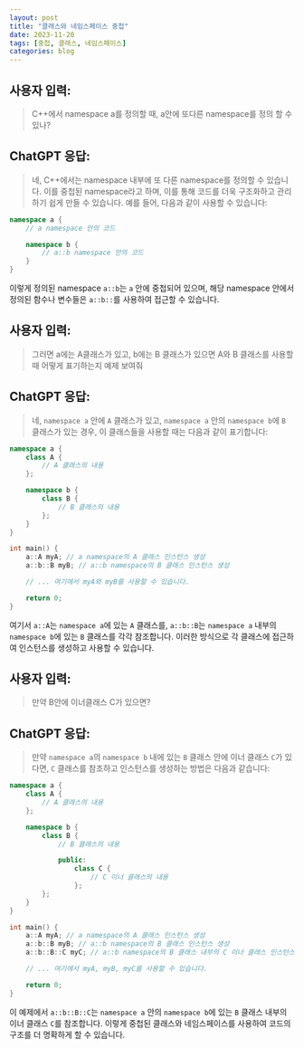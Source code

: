 ```yaml
---
layout: post
title: "클래스와 네임스페이스 중첩"
date: 2023-11-20
tags: [중첩, 클래스, 네임스페이스]
categories: blog
---
```


## 사용자 입력:
> C++에서 namespace a를 정의할 때, a안에 또다른 namespace를 정의 할 수 있나?

## ChatGPT 응답:
> 네, C++에서는 namespace 내부에 또 다른 namespace를 정의할 수 있습니다. 이를 중첩된 namespace라고 하며, 이를 통해 코드를 더욱 구조화하고 관리하기 쉽게 만들 수 있습니다. 예를 들어, 다음과 같이 사용할 수 있습니다:

```cpp
namespace a {
    // a namespace 안의 코드

    namespace b {
        // a::b namespace 안의 코드
    }
}
```

이렇게 정의된 namespace `a::b`는 `a` 안에 중첩되어 있으며, 해당 namespace 안에서 정의된 함수나 변수들은 `a::b::`를 사용하여 접근할 수 있습니다.

## 사용자 입력:
> 그러면 a에는 A클래스가 있고, b에는 B 클래스가 있으면 A와 B 클래스를 사용할 때 어떻게 표기하는지 예제 보여줘

## ChatGPT 응답:
> 네, `namespace a` 안에 `A` 클래스가 있고, `namespace a` 안의 `namespace b`에 `B` 클래스가 있는 경우, 이 클래스들을 사용할 때는 다음과 같이 표기합니다:

```cpp
namespace a {
    class A {
        // A 클래스의 내용
    };

    namespace b {
        class B {
            // B 클래스의 내용
        };
    }
}

int main() {
    a::A myA; // a namespace의 A 클래스 인스턴스 생성
    a::b::B myB; // a::b namespace의 B 클래스 인스턴스 생성

    // ... 여기에서 myA와 myB를 사용할 수 있습니다.

    return 0;
}
```

여기서 `a::A`는 `namespace a`에 있는 `A` 클래스를, `a::b::B`는 `namespace a` 내부의 `namespace b`에 있는 `B` 클래스를 각각 참조합니다. 이러한 방식으로 각 클래스에 접근하여 인스턴스를 생성하고 사용할 수 있습니다.

## 사용자 입력:
> 만약 B안에 이너클래스 C가 있으면?

## ChatGPT 응답:
> 만약 `namespace a`의 `namespace b` 내에 있는 `B` 클래스 안에 이너 클래스 `C`가 있다면, `C` 클래스를 참조하고 인스턴스를 생성하는 방법은 다음과 같습니다:

```cpp
namespace a {
    class A {
        // A 클래스의 내용
    };

    namespace b {
        class B {
            // B 클래스의 내용

            public:
                class C {
                    // C 이너 클래스의 내용
                };
        };
    }
}

int main() {
    a::A myA; // a namespace의 A 클래스 인스턴스 생성
    a::b::B myB; // a::b namespace의 B 클래스 인스턴스 생성
    a::b::B::C myC; // a::b namespace의 B 클래스 내부의 C 이너 클래스 인스턴스 생성

    // ... 여기에서 myA, myB, myC를 사용할 수 있습니다.

    return 0;
}
```

이 예제에서 `a::b::B::C`는 `namespace a` 안의 `namespace b`에 있는 `B` 클래스 내부의 이너 클래스 `C`를 참조합니다. 이렇게 중첩된 클래스와 네임스페이스를 사용하여 코드의 구조를 더 명확하게 할 수 있습니다.

